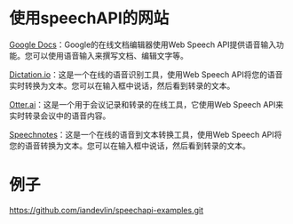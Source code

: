 # 使用speechAPI的网站

[Google Docs](https://www.google.com/docs)：Google的在线文档编辑器使用Web Speech API提供语音输入功能。您可以使用语音输入来撰写文档、编辑文字等。

[Dictation.io](https://dictation.io/)：这是一个在线的语音识别工具，使用Web Speech API将您的语音实时转换为文本。您可以在输入框中说话，然后看到转录的文本。

[Otter.ai](https://otter.ai/)：这是一个用于会议记录和转录的在线工具，它使用Web Speech API来实时转录会议中的语音内容。

[Speechnotes](https://speechnotes.co/)：这是一个在线的语音到文本转换工具，使用Web Speech API将您的语音转换为文本。您可以在输入框中说话，然后看到转录的文本。

# 例子
https://github.com/iandevlin/speechapi-examples.git
